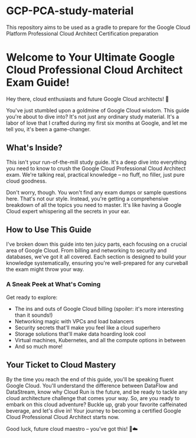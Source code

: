 # GCP-PCA-study-material
This repository aims to be used as a gradle to prepare for the Google Cloud Platform Professional Cloud Architect Certification preparation

# Welcome to Your Ultimate Google Cloud Professional Cloud Architect Exam Guide!
Hey there, cloud enthusiasts and future Google Cloud architects! 👋

You've just stumbled upon a goldmine of Google Cloud wisdom. This guide you're about to dive into? It's not just any ordinary study material. It's a labor of love that I crafted during my first six months at Google, and let me tell you, it's been a game-changer.

## What's Inside?
This isn't your run-of-the-mill study guide. It's a deep dive into everything you need to know to crush the Google Cloud Professional Cloud Architect exam. We're talking real, practical knowledge – no fluff, no filler, just pure cloud goodness.

Don't worry, though. You won't find any exam dumps or sample questions here. That's not our style. Instead, you're getting a comprehensive breakdown of all the topics you need to master. It's like having a Google Cloud expert whispering all the secrets in your ear.

## How to Use This Guide
I've broken down this guide into ten juicy parts, each focusing on a crucial area of Google Cloud. From billing and networking to security and databases, we've got it all covered. Each section is designed to build your knowledge systematically, ensuring you're well-prepared for any curveball the exam might throw your way.

### A Sneak Peek at What's Coming
Get ready to explore:
- The ins and outs of Google Cloud billing (spoiler: it's more interesting than it sounds!)
- Networking magic with VPCs and load balancers
- Security secrets that'll make you feel like a cloud superhero
- Storage solutions that'll make data hoarding look cool
- Virtual machines, Kubernetes, and all the compute options in between
- And so much more!

## Your Ticket to Cloud Mastery
By the time you reach the end of this guide, you'll be speaking fluent Google Cloud. You'll understand the difference between DataFlow and DataStream, know why Cloud Run is the future, and be ready to tackle any cloud architecture challenge that comes your way.
So, are you ready to embark on this cloud adventure? Buckle up, grab your favorite caffeinated beverage, and let's dive in! Your journey to becoming a certified Google Cloud Professional Cloud Architect starts now.

Good luck, future cloud maestro – you've got this! 🚀☁️
